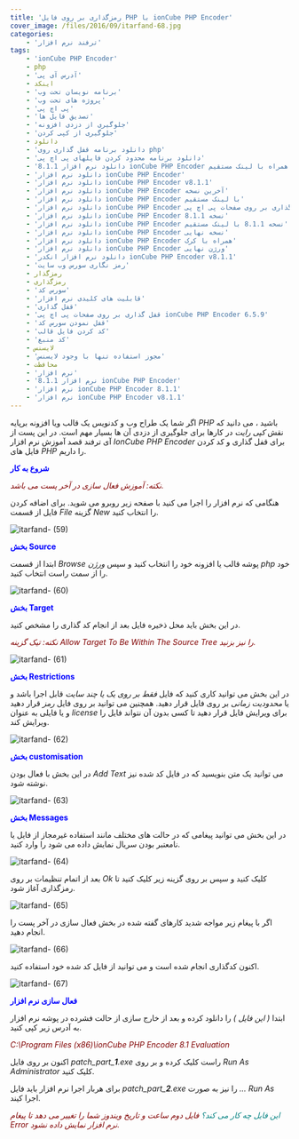 ```yaml
---
title: 'رمزگذاری بر روی فایل PHP با ionCube PHP Encoder'
cover_image: /files/2016/09/itarfand-68.jpg
categories:
    - 'ترفند نرم افزار'
tags:
    - 'ionCube PHP Encoder'
    - php
    - 'آدرس آی پی'
    - اینکد
    - 'برنامه نویسان تحت وب'
    - 'پروژه های تحت وب'
    - 'پی اچ پی'
    - 'تصدیق فایل ها'
    - 'جلوگیری از دزدی افزونه'
    - 'جلوگیری از کپی کردن'
    - دانلود
    - 'دانلود برنامه قفل گذاری روی php'
    - 'دانلود برنامه محدود کردن فایلهای پی اچ پی'
    - 'دانلود نرم افزار 8.1.1 ionCube PHP Encoder همراه با لینک مستقیم'
    - 'دانلود نرم افزار ionCube PHP Encoder'
    - 'دانلود نرم افزار ionCube PHP Encoder v8.1.1'
    - 'دانلود نرم افزار ionCube PHP Encoder آخرین نسخه'
    - 'دانلود نرم افزار ionCube PHP Encoder با لینک مستقیم'
    - 'دانلود نرم افزار ionCube PHP Encoder قفل گذاری بر روی صفحات پی اچ پی'
    - 'دانلود نرم افزار ionCube PHP Encoder نسخه 8.1.1'
    - 'دانلود نرم افزار ionCube PHP Encoder نسخه 8.1.1 با لینک مستقیم'
    - 'دانلود نرم افزار ionCube PHP Encoder نسخه نهایی'
    - 'دانلود نرم افزار ionCube PHP Encoder همراه با کرک'
    - 'دانلود نرم افزار ionCube PHP Encoder ورژن نهایی'
    - 'دانلود نرم افزار انکدر ionCube PHP Encoder v8.1.1'
    - 'رمز نگاری سورس وب سایت'
    - رمزگذار
    - رمزگذاری
    - 'سورس کد'
    - 'قابلیت های کلیدی نرم افزار'
    - 'قفل گذاری'
    - 'قفل گذاری بر روی صفحات پی اچ پی ionCube PHP Encoder 6.5.9'
    - 'قفل نمودن سورس کد'
    - 'کد کردن فایل قالب'
    - 'کد منبع'
    - لایسنس
    - 'مجوز استفاده تنها با وجود لایسنس'
    - محافظت
    - 'نرم افزار'
    - 'نرم افزار 8.1.1 ionCube PHP Encoder'
    - 'نرم افزار ionCube PHP Encoder 8.1.1'
    - 'نرم افزار ionCube PHP Encoder v8.1.1'
---
```


اگر شما یک طراح وب و کدنویس یک قالب ویا افزونه برپایه *PHP* باشید ، می دانید که نقش *کپی رایت* در کارها برای جلوگیری از دزدی آن ها بسیار مهم است. در این پست از آی ترفند قصد آموزش نرم افزار *IonCube PHP Encoder* برای قفل گذاری و کد کردن فایل های *PHP* را داریم.

<span style="color: #0000ff;">**شروع به کار**</span>

<span style="color: #800000;">*نکته: آموزش فعال سازی در آخر پست می باشد.*</span>

هنگامی که نرم افزار را اجرا می کنید با صفحه زیر روبرو می شوید. برای اضافه کردن فایل از قسمت *File* گزینه *New* را انتخاب کنید.

![itarfand- (59)](/files/2016/09/itarfand-59.jpg)  

<span style="color: #0000ff;">**بخش Source**</span>

ابتدا از قسمت *Browse* پوشه قالب یا افزونه خود را انتخاب کنید و سپس *ورژن php* خود را از سمت راست انتخاب کنید.

![itarfand- (60)](/files/2016/09/itarfand-60.jpg)  

<span style="color: #0000ff;">**بخش Target**</span>

در این بخش باید محل ذخیره فایل بعد از انجام کد گذاری را مشخص کنید.

<span style="color: #800000;">*نکته: تیک گزینه Allow Target To Be Within The Source Tree را نیز بزنید.*</span>

![itarfand- (61)](/files/2016/09/itarfand-61.jpg)  

<span style="color: #0000ff;">**بخش Restrictions**</span>

در این بخش می توانید کاری کنید که فایل *فقط بر روی یک یا چند سایت* قابل اجرا باشد و یا *محدودیت زمانی* بر روی فایل قرار دهید. همچنین می توانید بر روی فایل *رمز* قرار دهید و یا فایلی به عنوان *license* برای ویرایش فایل قرار دهید تا کسی بدون آن نتواند فایل را ویرایش کند.

![itarfand- (62)](/files/2016/09/itarfand-62.jpg)  

<span style="color: #0000ff;">**بخش customisation**</span>

در این بخش با فعال بودن *Add Text* می توانید یک متن بنویسید که در فایل کد شده نیز نوشته شود.

![itarfand- (63)](/files/2016/09/itarfand-63.jpg)  

<span style="color: #0000ff;">**بخش Messages**</span>

در این بخش می توانید پیغامی که در حالت های مختلف مانند استفاده غیرمجاز از فایل یا نامعتبر بودن سریال نمایش داده می شود را وارد کنید.

![itarfand- (64)](/files/2016/09/itarfand-64.jpg)  

بعد از اتمام تنظیمات بر روی *Ok* کلیک کنید و سپس بر روی گزینه زیر کلیک کنید تا رمزگذاری آغاز شود.

![itarfand- (65)](/files/2016/09/itarfand-65.jpg)  

اگر با پیغام زیر مواجه شدید کارهای گفته شده در بخش فعال سازی در آخر پست را انجام دهید.

![itarfand- (66)](/files/2016/09/itarfand-66.jpg)  

اکنون کدگذاری انجام شده است و می توانید از فایل کد شده خود استفاده کنید.

![itarfand- (67)](/files/2016/09/itarfand-67.jpg)  

<span style="color: #0000ff;">**فعال سازی نرم افزار**</span>

ابتدا *( این فایل )* را دانلود کرده و بعد از خارج سازی از حالت فشرده در پوشه نرم افزار به آدرس زیر کپی کنید.

<span style="color: #800000;">*C:\\Program Files (x86)\\ionCube PHP Encoder 8.1 Evaluation*</span>

اکنون بر روی فایل *patch\_part\_**1**.exe* راست کلیک کرده و بر روی *Run As Administrator* کلیک کنید.

برای هربار اجرا نرم افزار باید فایل *patch\_part\_**2**.exe* را نیز به صورت *… Run As* اجرا کیند.

<span style="color: #800000;">*<span style="color: #008080;">این فایل چه کار می کند؟</span> فایل دوم ساعت و تاریخ ویندوز شما را تغییر می دهد تا پیغام Error نرم افزار نمایش داده نشود.*</span>